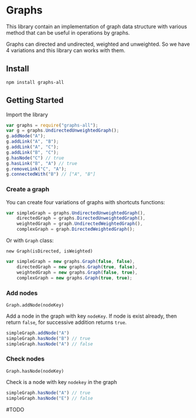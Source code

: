 # Graphs

This library contain an implementation of graph data structure
with various method that can be useful in operations by graphs.

Graphs can directed and undirected, weighted and unweighted. 
So we have 4 variations and this library can works with them. 

## Install

```
npm install graphs-all
```

## Getting Started

Import the library

```javascript
var graphs = require("graphs-all");
var g = graphs.UndirectedUnweightedGraph();
g.addNode("A");
g.addLink("A", "B");
g.addLink("A", "C");
g.addLink("B", "C");
g.hasNode("C") // true
g.hasLink("B", "A") // true
g.removeLink("C", "A");
g.connectedWith("B") // ["A", "B"]
```

### Create a graph

You can create four variations of graphs with shortcuts functions:

```javascript
var simpleGraph = graphs.UndirectedUnweightedGraph(), 
    directedGraph = graphs.DirectedUnweightedGraph(),
    weightedGraph = graph.UndirectedWeightedGraph(),
    complexGraph = graph.DirectedWeightedGraph();
```

Or with `Graph` class:
 
`new Graph(isDirected, isWeighted)`

```javascript
var simpleGraph = new graphs.Graph(false, false), 
    directedGraph = new graphs.Graph(true, false),
    weightedGraph = new graphs.Graph(false, true),
    complexGraph = new graphs.Graph(true, true);
```

### Add nodes

`Graph.addNode(nodeKey)`

Add a node in the graph with key `nodeKey`. If node is exist already,
then return `false`, for successive addition returns `true`.

```javascript
simpleGraph.addNode("A")
simpleGraph.hasNode("B") // true
simpleGraph.hasNode("A") // false
```

### Check nodes

`Graph.hasNode(nodeKey)`

Check is a node with key `nodekey` in the graph

```javascript
simpleGraph.hasNode("A") // true
simpleGraph.hasNode("E") // false
```

#TODO